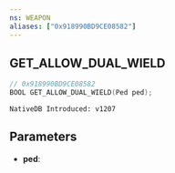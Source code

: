 ```yaml
---
ns: WEAPON
aliases: ["0x918990BD9CE08582"]
---
```

## GET_ALLOW_DUAL_WIELD

```c
// 0x918990BD9CE08582
BOOL GET_ALLOW_DUAL_WIELD(Ped ped);
```

```
NativeDB Introduced: v1207
```

## Parameters
* **ped**:
